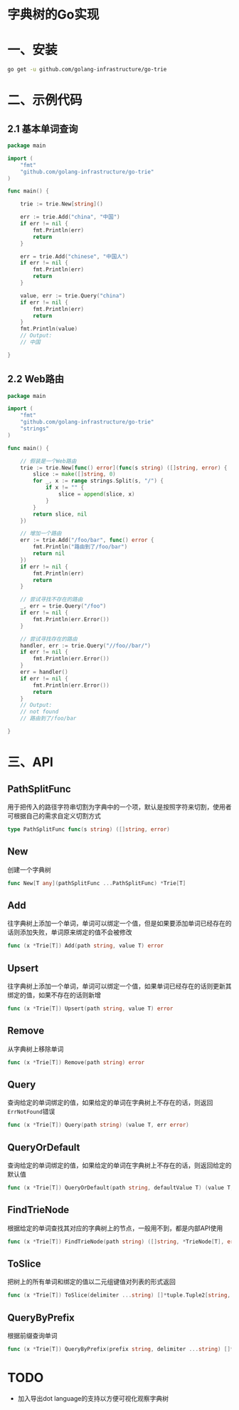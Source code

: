 # 字典树的Go实现



# 一、安装

```bash
go get -u github.com/golang-infrastructure/go-trie
```

# 二、示例代码

## 2.1 基本单词查询

```go
package main

import (
	"fmt"
	"github.com/golang-infrastructure/go-trie"
)

func main() {

	trie := trie.New[string]()

	err := trie.Add("china", "中国")
	if err != nil {
		fmt.Println(err)
		return
	}

	err = trie.Add("chinese", "中国人")
	if err != nil {
		fmt.Println(err)
		return
	}

	value, err := trie.Query("china")
	if err != nil {
		fmt.Println(err)
		return
	}
	fmt.Println(value)
	// Output:
	// 中国

}
```

## 2.2 Web路由 

```go
package main

import (
	"fmt"
	"github.com/golang-infrastructure/go-trie"
	"strings"
)

func main() {

	// 假装是一个Web路由
	trie := trie.New[func() error](func(s string) ([]string, error) {
		slice := make([]string, 0)
		for _, x := range strings.Split(s, "/") {
			if x != "" {
				slice = append(slice, x)
			}
		}
		return slice, nil
	})

	// 增加一个路由
	err := trie.Add("/foo/bar", func() error {
		fmt.Println("路由到了/foo/bar")
		return nil
	})
	if err != nil {
		fmt.Println(err)
		return
	}

	// 尝试寻找不存在的路由
	_, err = trie.Query("/foo")
	if err != nil {
		fmt.Println(err.Error())
	}

	// 尝试寻找存在的路由
	handler, err := trie.Query("//foo//bar/")
	if err != nil {
		fmt.Println(err.Error())
	}
	err = handler()
	if err != nil {
		fmt.Println(err.Error())
		return
	}
	// Output:
	// not found
	// 路由到了/foo/bar

}
```

# 三、API

## PathSplitFunc

用于把传入的路径字符串切割为字典中的一个项，默认是按照字符来切割，使用者可根据自己的需求自定义切割方式

```go
type PathSplitFunc func(s string) ([]string, error)
```

## New

创建一个字典树

```go
func New[T any](pathSplitFunc ...PathSplitFunc) *Trie[T]
```

## Add

往字典树上添加一个单词，单词可以绑定一个值，但是如果要添加单词已经存在的话则添加失败，单词原来绑定的值不会被修改

```go
func (x *Trie[T]) Add(path string, value T) error
```

## Upsert

往字典树上添加一个单词，单词可以绑定一个值，如果单词已经存在的话则更新其绑定的值，如果不存在的话则新增 

```go
func (x *Trie[T]) Upsert(path string, value T) error 
```

## Remove

从字典树上移除单词 

```go
func (x *Trie[T]) Remove(path string) error
```

## Query

查询给定的单词绑定的值，如果给定的单词在字典树上不存在的话，则返回`ErrNotFound`错误

```go
func (x *Trie[T]) Query(path string) (value T, err error)
```

## QueryOrDefault

查询给定的单词绑定的值，如果给定的单词在字典树上不存在的话，则返回给定的默认值 

```go
func (x *Trie[T]) QueryOrDefault(path string, defaultValue T) (value T, err error)
```

## FindTrieNode

根据给定的单词查找其对应的字典树上的节点，一般用不到，都是内部API使用 

```go
func (x *Trie[T]) FindTrieNode(path string) ([]string, *TrieNode[T], error)
```

## ToSlice

把树上的所有单词和绑定的值以二元组键值对列表的形式返回 

```go
func (x *Trie[T]) ToSlice(delimiter ...string) []*tuple.Tuple2[string, T] 
```

## QueryByPrefix

根据前缀查询单词

```go
func (x *Trie[T]) QueryByPrefix(prefix string, delimiter ...string) []*tuple.Tuple2[string, T]
```


# TODO 
- 加入导出dot language的支持以方便可视化观察字典树






